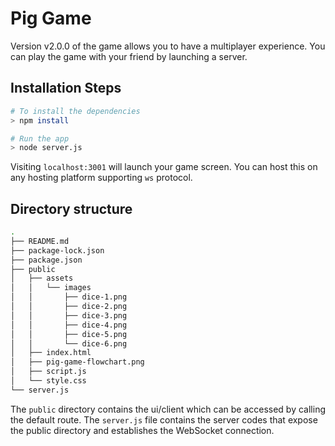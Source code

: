 # Pig Game

Version v2.0.0 of the game allows you to have a multiplayer experience.
You can play the game with your friend by launching a server.

## Installation Steps

```bash
# To install the dependencies 
> npm install

# Run the app 
> node server.js
```

Visiting `localhost:3001` will launch your game screen.
You can host this on any hosting platform supporting `ws` protocol.

## Directory structure

```bash
.
├── README.md
├── package-lock.json
├── package.json
├── public
│   ├── assets
│   │   └── images
│   │       ├── dice-1.png
│   │       ├── dice-2.png
│   │       ├── dice-3.png
│   │       ├── dice-4.png
│   │       ├── dice-5.png
│   │       └── dice-6.png
│   ├── index.html
│   ├── pig-game-flowchart.png
│   ├── script.js
│   └── style.css
└── server.js
```

The `public` directory contains the ui/client which can be accessed by calling the default route.
The `server.js` file contains the server codes that expose the public directory and establishes the WebSocket connection.
